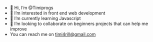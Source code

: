 - 👋 Hi, I’m @Timiprogs
- 👀 I’m interested in front end web development 
- 🌱 I’m currently learning Javascript
- 💞️ I’m looking to collaborate on beginners projects that can help me improve 
- You can reach me on timi4rill@gmail.com

<!---
Timiprogs/Timiprogs is a ✨ special ✨ repository because its `README.md` (this file) appears on your GitHub profile.
You can click the Preview link to take a look at your changes.
--->
